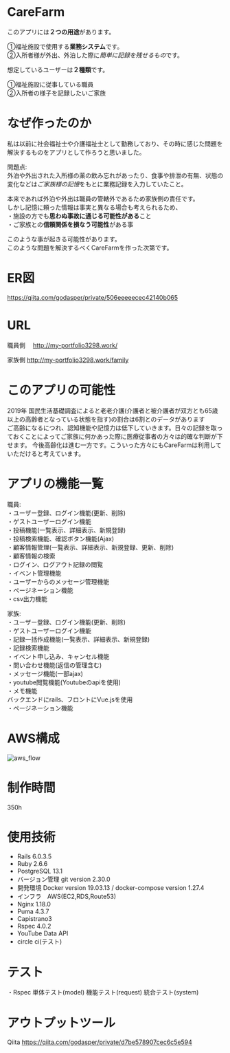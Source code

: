 # CareFarm
このアプリには<span>**２つ</span>の用途**があります。

  ①福祉施設で使用する**業務システム**です。  
  ②入所者様が外出、外泊した際に*簡単に記録を残せるもの*です。

想定しているユーザーは**２種類**です。  

  ①福祉施設に従事している職員  
  ②入所者の様子を記録したいご家族

# なぜ作ったのか
私は以前に社会福祉士や介護福祉士として勤務しており、その時に感じた問題を解決するものをアプリとして作ろうと思いました。  

問題点:  
  外泊や外出された入所様の薬の飲み忘れがあったり、食事や排泄の有無、状態の変化などは*ご家族様の記憶*をもとに業務記録を入力していたこと。  

本来であれば外泊や外出は職員の管轄外であるため家族側の責任です。  
しかし記憶に頼った情報は事実と異なる場合も考えられるため、  
・施設の方でも**思わぬ事故に通じる可能性がある**こと  
・ご家族との**信頼関係を損なう可能性**がある事  

このような事が起きる可能性があります。  
このような問題を解決するべくCareFarmを作った次第です。  

# ER図 
https://qiita.com/godasper/private/506eeeeecec42140b065

# URL 
職員側　
http://my-portfolio3298.work/

家族側
http://my-portfolio3298.work/family

# このアプリの可能性
2019年 国民生活基礎調査によると老老介護(介護者と被介護者が双方とも65歳以上の高齢者となっている状態を指す)の割合は<span>6割とのデータがあります</span>  
ご高齢になるにつれ、認知機能や記憶力は低下していきます。日々の記録を取っておくことによってご家族に何かあった際に医療従事者の方々は的確な判断が下せます。
今後高齢化は進む一方です。こういった方々にもCareFarmは利用していただけると考えています。


# アプリの機能一覧
職員:  
・ユーザー登録、ログイン機能(更新、削除)  
・ゲストユーザーログイン機能  
・投稿機能(一覧表示、詳細表示、新規登録)  
・投稿検索機能、確認ボタン機能(Ajax)  
・顧客情報管理(一覧表示、詳細表示、新規登録、更新、削除)  
・顧客情報の検索  
・ログイン、ログアウト記録の閲覧  
・イベント管理機能  
・ユーザーからのメッセージ管理機能  
・ページネーション機能  
・csv出力機能  


家族:  
・ユーザー登録、ログイン機能(更新、削除)  
・ゲストユーザーログイン機能  
・記録一括作成機能(一覧表示、詳細表示、新規登録)  
・記録検索機能  
・イベント申し込み、キャンセル機能  
・問い合わせ機能(返信の管理含む)  
・メッセージ機能(一部ajax)  
・youtube閲覧機能(Youtubeのapiを使用)  
・メモ機能  
  バックエンドにrails、フロントにVue.jsを使用  
・ページネーション機能  


# AWS構成
![aws_flow](https://user-images.githubusercontent.com/66477859/115424404-a4ffdf80-a239-11eb-9b8b-2463e84dc35c.jpg)

# 制作時間
350h

# 使用技術
* Rails 6.0.3.5 
* Ruby 2.6.6
* PostgreSQL 13.1
* バージョン管理 git version 2.30.0
* 開発環境 Docker version 19.03.13 / docker-compose version 1.27.4
* インフラ　AWS(EC2,RDS,Route53)
* Nginx 1.18.0
* Puma 4.3.7
* Capistrano3
* Rspec 4.0.2
* YouTube Data API 
* circle ci(テスト)


# テスト
・Rspec
  単体テスト(model)
  機能テスト(request)
  統合テスト(system)


# アウトプットツール
Qiita
https://qiita.com/godasper/private/d7be578907cec6c5e594
